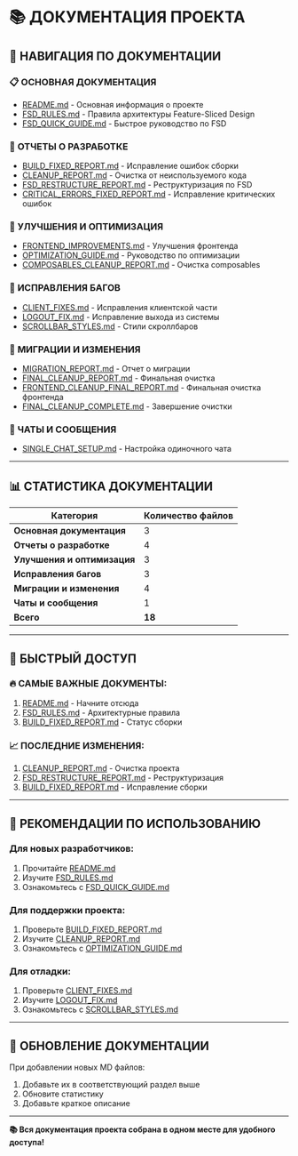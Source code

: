 # 📚 ДОКУМЕНТАЦИЯ ПРОЕКТА

## 🎯 **НАВИГАЦИЯ ПО ДОКУМЕНТАЦИИ**

### 📋 **ОСНОВНАЯ ДОКУМЕНТАЦИЯ**
- [README.md](./README.md) - Основная информация о проекте
- [FSD_RULES.md](./FSD_RULES.md) - Правила архитектуры Feature-Sliced Design
- [FSD_QUICK_GUIDE.md](./FSD_QUICK_GUIDE.md) - Быстрое руководство по FSD

### 🔧 **ОТЧЕТЫ О РАЗРАБОТКЕ**
- [BUILD_FIXED_REPORT.md](./BUILD_FIXED_REPORT.md) - Исправление ошибок сборки
- [CLEANUP_REPORT.md](./CLEANUP_REPORT.md) - Очистка от неиспользуемого кода
- [FSD_RESTRUCTURE_REPORT.md](./FSD_RESTRUCTURE_REPORT.md) - Реструктуризация по FSD
- [CRITICAL_ERRORS_FIXED_REPORT.md](./CRITICAL_ERRORS_FIXED_REPORT.md) - Исправление критических ошибок

### 🚀 **УЛУЧШЕНИЯ И ОПТИМИЗАЦИЯ**
- [FRONTEND_IMPROVEMENTS.md](./FRONTEND_IMPROVEMENTS.md) - Улучшения фронтенда
- [OPTIMIZATION_GUIDE.md](./OPTIMIZATION_GUIDE.md) - Руководство по оптимизации
- [COMPOSABLES_CLEANUP_REPORT.md](./COMPOSABLES_CLEANUP_REPORT.md) - Очистка composables

### 🐛 **ИСПРАВЛЕНИЯ БАГОВ**
- [CLIENT_FIXES.md](./CLIENT_FIXES.md) - Исправления клиентской части
- [LOGOUT_FIX.md](./LOGOUT_FIX.md) - Исправление выхода из системы
- [SCROLLBAR_STYLES.md](./SCROLLBAR_STYLES.md) - Стили скроллбаров

### 🔄 **МИГРАЦИИ И ИЗМЕНЕНИЯ**
- [MIGRATION_REPORT.md](./MIGRATION_REPORT.md) - Отчет о миграции
- [FINAL_CLEANUP_REPORT.md](./FINAL_CLEANUP_REPORT.md) - Финальная очистка
- [FRONTEND_CLEANUP_FINAL_REPORT.md](./FRONTEND_CLEANUP_FINAL_REPORT.md) - Финальная очистка фронтенда
- [FINAL_CLEANUP_COMPLETE.md](./FINAL_CLEANUP_COMPLETE.md) - Завершение очистки

### 💬 **ЧАТЫ И СООБЩЕНИЯ**
- [SINGLE_CHAT_SETUP.md](./SINGLE_CHAT_SETUP.md) - Настройка одиночного чата

---

## 📊 **СТАТИСТИКА ДОКУМЕНТАЦИИ**

| Категория | Количество файлов |
|-----------|------------------|
| **Основная документация** | 3 |
| **Отчеты о разработке** | 4 |
| **Улучшения и оптимизация** | 3 |
| **Исправления багов** | 3 |
| **Миграции и изменения** | 4 |
| **Чаты и сообщения** | 1 |
| **Всего** | **18** |

---

## 🎯 **БЫСТРЫЙ ДОСТУП**

### 🔥 **САМЫЕ ВАЖНЫЕ ДОКУМЕНТЫ:**
1. [README.md](./README.md) - Начните отсюда
2. [FSD_RULES.md](./FSD_RULES.md) - Архитектурные правила
3. [BUILD_FIXED_REPORT.md](./BUILD_FIXED_REPORT.md) - Статус сборки

### 📈 **ПОСЛЕДНИЕ ИЗМЕНЕНИЯ:**
1. [CLEANUP_REPORT.md](./CLEANUP_REPORT.md) - Очистка проекта
2. [FSD_RESTRUCTURE_REPORT.md](./FSD_RESTRUCTURE_REPORT.md) - Реструктуризация
3. [BUILD_FIXED_REPORT.md](./BUILD_FIXED_REPORT.md) - Исправление сборки

---

## 🚀 **РЕКОМЕНДАЦИИ ПО ИСПОЛЬЗОВАНИЮ**

### **Для новых разработчиков:**
1. Прочитайте [README.md](./README.md)
2. Изучите [FSD_RULES.md](./FSD_RULES.md)
3. Ознакомьтесь с [FSD_QUICK_GUIDE.md](./FSD_QUICK_GUIDE.md)

### **Для поддержки проекта:**
1. Проверьте [BUILD_FIXED_REPORT.md](./BUILD_FIXED_REPORT.md)
2. Изучите [CLEANUP_REPORT.md](./CLEANUP_REPORT.md)
3. Ознакомьтесь с [OPTIMIZATION_GUIDE.md](./OPTIMIZATION_GUIDE.md)

### **Для отладки:**
1. Проверьте [CLIENT_FIXES.md](./CLIENT_FIXES.md)
2. Изучите [LOGOUT_FIX.md](./LOGOUT_FIX.md)
3. Ознакомьтесь с [SCROLLBAR_STYLES.md](./SCROLLBAR_STYLES.md)

---

## 📝 **ОБНОВЛЕНИЕ ДОКУМЕНТАЦИИ**

При добавлении новых MD файлов:
1. Добавьте их в соответствующий раздел выше
2. Обновите статистику
3. Добавьте краткое описание

---

**📚 Вся документация проекта собрана в одном месте для удобного доступа!**

